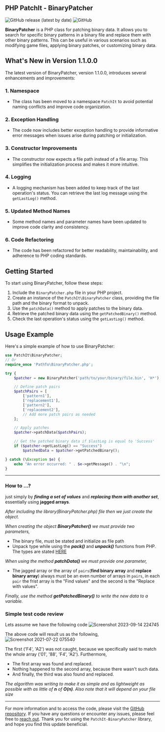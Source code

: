 ## PHP PatchIt - BinaryPatcher

![GitHub release (latest by date)](https://img.shields.io/github/v/release/AhaTheGhost/php-patchit)
![GitHub](https://img.shields.io/github/license/AhaTheGhost/php-patchit)

**BinaryPatcher** is a PHP class for patching binary data. It allows you to search for specific binary patterns in a binary file and replace them with other binary patterns. This can be useful in various scenarios such as modifying game files, applying binary patches, or customizing binary data.

## What's New in Version 1.1.0.0

The latest version of BinaryPatcher, version 1.1.0.0, introduces several enhancements and improvements:

### 1. Namespace

- The class has been moved to a namespace `PatchIt` to avoid potential naming conflicts and improve code organization.

### 2. Exception Handling

- The code now includes better exception handling to provide informative error messages when issues arise during patching or initialization.

### 3. Constructor Improvements

- The constructor now expects a file path instead of a file array. This simplifies the initialization process and makes it more intuitive.

### 4. Logging

- A logging mechanism has been added to keep track of the last operation's status. You can retrieve the last log message using the `getLastLog()` method.

### 5. Updated Method Names

- Some method names and parameter names have been updated to improve code clarity and consistency.

### 6. Code Refactoring

- The code has been refactored for better readability, maintainability, and adherence to PHP coding standards.

## Getting Started

To start using BinaryPatcher, follow these steps:

1. Include the `BinaryPatcher.php` file in your PHP project.
2. Create an instance of the `PatchIt\BinaryPatcher` class, providing the file path and the binary format to unpack.
3. Use the `patchData()` method to apply patches to the binary data.
4. Retrieve the patched binary data using the `getPatchedBinary()` method.
5. Check the last operation's status using the `getLastLog()` method.

## Usage Example

Here's a simple example of how to use BinaryPatcher:

```php
use PatchIt\BinaryPatcher;
// Or
require_once 'PathTo\BinaryPatcher.php';

try {
    $patcher = new BinaryPatcher('path/to/your/binary/file.bin', 'H*');

    // Define patch pairs
    $patchPairs = [
        ['pattern1'],
        ['replacement1'],
        ['pattern2'],
        ['replacement2'],
        // Add more patch pairs as needed
    ];

    // Apply patches
    $patcher->patchData($patchPairs);

    // Get the patched binary data if $lastLog is equal to 'Success'
    if ($patcher->getLastLog() == "Success")
        $patchedData = $patcher->getPatchedBinary();

} catch (\Exception $e) {
    echo "An error occurred: " . $e->getMessage() . "\n";
}
```

---

### How to ...?

just simply by **_finding a set of values_** and **_replacing them with another set_**, essentially using **jagged arrays**.

_After including the library(BinaryPatcher.php) file then we just create the object._

_When creating the object **BinaryPatcher()** we must provide two parameters,_

- The binary file, must be stated and initialize as file path
- Unpack type while using the _**pack()**_ and _**unpack()**_ functions from PHP. The types are stated [HERE](https://www.programmersought.com/article/27944157303/)

_When using the method **patchData()** we must provide one parameter,_

- The jagged array or the array of `pairs`(**find binary array** and **replace binary array**) always must be an even number of arrays in `pairs`, in each `pair` the frist array is the "Find values" and the second is the "Replace with values".

_Finally, use the method **getPatchedBinary()** to write the new data to a variable._

### Simple test code review

Lets assume we have the following code
![Screenshot 2023-09-14 224745](https://github.com/AhaTheGhost/cs-patchit/assets/19475395/a942fec1-46be-4b46-97c9-27022eab898b)

The above code will result us as the following,
![Screenshot 2021-07-22 075540](https://user-images.githubusercontent.com/19475395/126592087-5d941060-6739-435c-ba34-43985b58514d.png)

The first ('F4', 'A2') was not caught, because we specifically said to match the whole array ('01', '88', 'F4', 'A2').
Furthermore,

- The first array was found and replaced.
- Nothing happened to the second array, because there wasn't such data.
- And finally, the third was also found and replaced.

_The algorithm was writing to make it as simple and as lightweight as possible with as little of **n** of **O(n)**. Also note that it will depend on your file size_

---

For more information and to access the code, please visit the [GitHub repository](https://github.com/AhaTheGhost/php-patchit/).
If you have any questions or encounter any issues, please feel free to [reach out](mailto:ahmad360pro@gmail.com).
Thank you for using the `PatchIt-BinaryPatcher` library, and hope you find this update beneficial.
